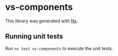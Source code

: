 # vs-components

This library was generated with [Nx](https://nx.dev).

## Running unit tests

Run `nx test vs-components` to execute the unit tests.
